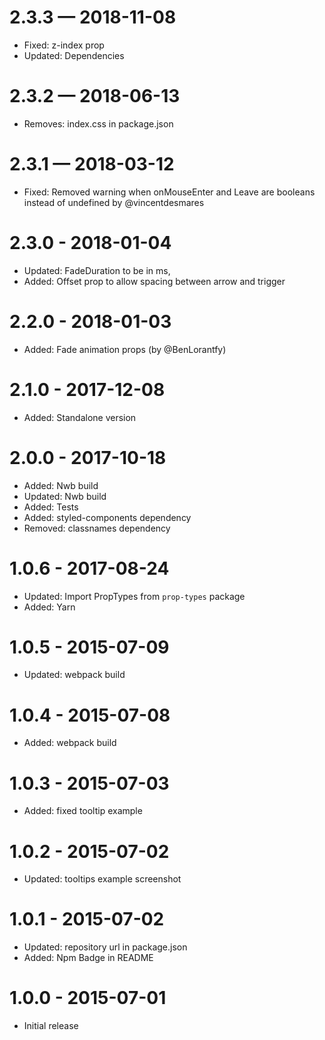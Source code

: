 # 2.3.3 — 2018-11-08

* Fixed: z-index prop
* Updated: Dependencies


# 2.3.2 — 2018-06-13

* Removes: index.css in package.json

# 2.3.1 — 2018-03-12

* Fixed: Removed warning when onMouseEnter and Leave are booleans instead of undefined by @vincentdesmares

# 2.3.0 - 2018-01-04

* Updated: FadeDuration to be in ms,
* Added: Offset prop to allow spacing between arrow and trigger

# 2.2.0 - 2018-01-03

* Added: Fade animation props (by @BenLorantfy)

# 2.1.0 - 2017-12-08

* Added: Standalone version

# 2.0.0 - 2017-10-18

* Added: Nwb build
* Updated: Nwb build
* Added: Tests
* Added: styled-components dependency
* Removed: classnames dependency

# 1.0.6 - 2017-08-24

* Updated: Import PropTypes from `prop-types` package
* Added: Yarn

# 1.0.5 - 2015-07-09

* Updated: webpack build

# 1.0.4 - 2015-07-08

* Added: webpack build

# 1.0.3 - 2015-07-03

* Added: fixed tooltip example

# 1.0.2 - 2015-07-02

* Updated: tooltips example screenshot

# 1.0.1 - 2015-07-02

* Updated: repository url in package.json
* Added: Npm Badge in README

# 1.0.0 - 2015-07-01

* Initial release
